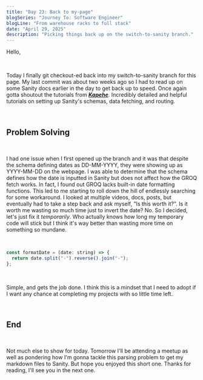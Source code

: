 ```yaml
---
title: "Day 23: Back to my-page"
blogSeries: "Journey To: Software Engineer"
blogLine: "From warehouse racks to full stack"
date: "April 29, 2025"
description: "Picking things back up on the switch-to-sanity branch."
---
```


Hello,

<br>

Today I finally git checkout-ed back into my switch-to-sanity branch for this page. My last commit was about two weeks ago so I had to read up on some Sanity docs earlier in the day to get back up to speed. Once again gotta shoutout the tutorials from **_[Kapehe](https://www.kapehe.io)_**. Incredibly detailed and helpful tutorials on setting up Sanity's schemas, data fetching, and routing.

<br>

## Problem Solving

<br>

I had one issue when I first opened up the branch and it was that despite the schema defining dates as DD-MM-YYYY, they were showing up as YYYY-MM-DD on the webpage. I was able to determine that the schema defines how the date is inputted in Sanity but does not affect how the GROQ fetch works. In fact, I found out GROQ lacks built-in date formatting functions. This led to me starting to roll down the hill of endlessly searching for some workaround. I looked at multiple videos, docs, posts, but eventually had to take a step back and ask myself, "Is this worth it?". Is it worth me wasting so much time just to invert the date? No. So I decided, let's just fix it _temporarily_. Who actually knows how long my temporary code will stick but I think it's way better than wasting more time on something so mundane.

<br>

```javascript
const formatDate = (date: string) => {
  return date.split("-").reverse().join("-");
};
```

<br>

Simple, and gets the job done. I think this is a mindset that I need to adopt if I want any chance at completing my projects with so little time left.

<br>

## End

<br>

Not much else to show for today. Tomorrow I'll be attending a meetup as well as pondering how I'm gonna tackle this parsing problem to get my markdown files to Sanity. But hope you enjoyed this short one. Thanks for reading, I'll see you in the next one.

